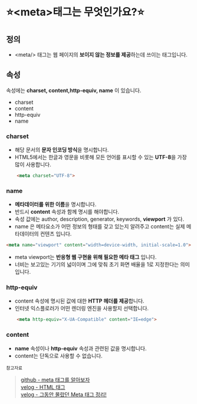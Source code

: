 # ⭐\<meta>태그는 무엇인가요?⭐

## 정의
- \<meta/> 태그는 웹 페이지의 **보이지 않는 정보를 제공**하는데 쓰이는 태그입니다.


## 속성
속성에는 **charset, content,http-equiv, name** 이 있습니다.
- charset
- content
- http-equiv
- name

### charset
- 해당 문서의 **문자 인코딩 방식**을 명시합니다.
- HTML5에서는 한글과 영문을 비롯해 모든 언어를 표시할 수 있는 **UTF-8**을 가장 많이 사용합니다.  

```html
    <meta charset="UTF-8">
```

  
### name
- **메타데이터를 위한 이름**을 명시합니다.
- 반드시 **content** 속성과 함께 명시를 해야합니다.
- 속성 값에는 author, description, generator, keywords, **viewport** 가 있다.
- name 은 메타요소가 어떤 정보의 형태를 갖고 있는지 알려주고 content는 실제 메타데이터의 컨텐츠 입니다.
```html
<meta name="viewport" content="width=device-width, initial-scale=1.0">
```
- meta viewport는 **반응형 웹 구현을 위해 필요한 메타 태그** 입니다.
- 너비는 보고있는 기기의 넓이이며 그에 맞춰 초기 화면 배율을 1로 지정한다는 의미입니다.


### http-equiv
- content 속성에 명시된 값에 대한 **HTTP 헤더를 제공**합니다.
- 인터넷 익스플로러가 어떤 렌더링 엔진을 사용할지 선택합니다.

```html
    <meta http-equiv="X-UA-Compatible" content="IE=edge">
```
### content
- **name** 속성이나 **http-equiv** 속성과 관련된 값을 명시합니다.
- content는 단독으로 사용할 수 없습니다.

`참고자료`  
> [github - meta 태그를 알아보자](https://junhobaik.github.io/meta-tag/)  
[velog - HTML <meta>태그](https://velog.io/@2seunghye/HTML-meta%ED%83%9C%EA%B7%B8)  
[velog - 그동안 몰랐던 Meta 태그 정리!](https://velog.io/@jellyloveschoco/%EA%B7%B8%EB%8F%99%EC%95%88-%EB%AA%B0%EB%9E%90%EB%8D%98-Meta-%ED%83%9C%EA%B7%B8-%EC%A0%95%EB%A6%AC)
